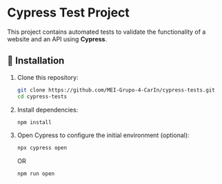# Cypress Test Project

This project contains automated tests to validate the functionality of a website and an API using **Cypress**.

## 🚀 Installation

1. Clone this repository:
   ```bash
   git clone https://github.com/MEI-Grupo-4-CarIn/cypress-tests.git
   cd cypress-tests
   ```
   
2. Install dependencies:
   ```bash
   npm install
   ```
   
3. Open Cypress to configure the initial environment (optional):
    ```bash
    npx cypress open
    ```
    OR
    ```bash
    npm run open
    ```
